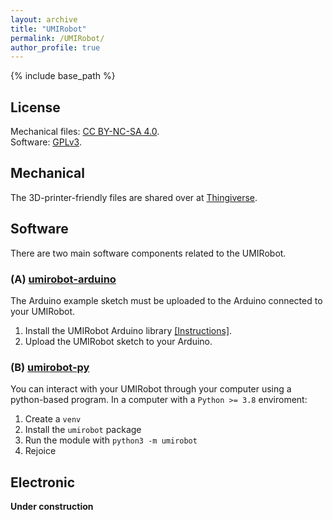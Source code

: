 ```yaml
---
layout: archive
title: "UMIRobot"
permalink: /UMIRobot/
author_profile: true
---
```


{% include base_path %}

## License

Mechanical files: [CC BY-NC-SA 4.0](https://creativecommons.org/licenses/by-nc-sa/4.0/).
<br />Software: [GPLv3](https://tldrlegal.com/license/gnu-general-public-license-v3-(gpl-3)).

## Mechanical 

The 3D-printer-friendly files are shared over at [Thingiverse](https://www.thingiverse.com/thing:4797804).

## Software

There are two main software components related to the UMIRobot. 

### (A) [umirobot-arduino](https://github.com/mmmarinho/umirobot-arduino)

The Arduino example sketch must be uploaded to the Arduino connected to your UMIRobot.
1. Install the UMIRobot Arduino library [[Instructions]](https://www.ardu-badge.com/UMIRobot).
2. Upload the UMIRobot sketch to your Arduino.

### (B) [umirobot-py](https://github.com/mmmarinho/umirobot-py)

You can interact with your UMIRobot through your computer using a python-based program.
In a computer with a `Python >= 3.8` enviroment:
1. Create a `venv`
2. Install the `umirobot` package
3. Run the module with `python3 -m umirobot`
4. Rejoice

## Electronic

**Under construction**
